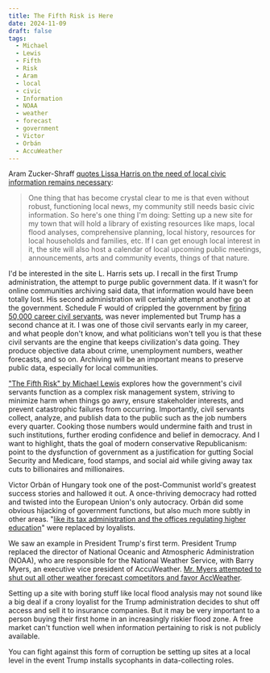 ```yaml
---
title: The Fifth Risk is Here
date: 2024-11-09
draft: false
tags:
  - Michael
  - Lewis
  - Fifth
  - Risk
  - Aram
  - local
  - civic
  - Information
  - NOAA
  - weather
  - forecast
  - government
  - Victor
  - Orbán
  - AccuWeather
---
```

Aram Zucker-Shraff [quotes Lissa Harris on the need of local civic information remains necessary](https://aramzs.xyz/noteworthy/post-election-journalism-needs-to-be-something-different/): 

>One thing that has become crystal clear to me is that even without robust, functioning local news, my community still needs basic civic information. So here's one thing I'm doing: Setting up a new site for my town that will hold a library of existing resources like maps, local flood analyses, comprehensive planning, local history, resources for local households and families, etc. If I can get enough local interest in it, the site will also host a calendar of local upcoming public meetings, announcements, arts and community events, things of that nature.

I'd be interested in the site L. Harris sets up. I recall in the first Trump administration, the attempt to purge public government data. If it wasn't for online communities archiving said data, that information would have been totally lost. His second administration will certainly attempt another go at the government. Schedule F  would of crippled the government by [firing 50,000 career civil servants](https://donmoynihan.substack.com/p/what-mandate-for-leadership-says), was never implemented but Trump has a second chance at it. I was one of those civil servants early in my career, and what people don't know, and what politicians won't tell you is that these civil servants are the engine that keeps civilization's data going. They produce objective data about crime, unemployment numbers, weather forecasts, and so on. Archiving will be an important means to preserve public data, especially for local communities.

["The Fifth Risk" by Michael Lewis](https://bookshop.org/a/9695/9780393357455) explores how the government's civil servants function as a complex risk management system, striving to minimize harm when things go awry, ensure stakeholder interests, and prevent catastrophic failures from occurring. Importantly, civil servants collect, analyze, and publish data to the public such as the job numbers every quarter. Cooking those numbers would undermine faith and trust in such institutions, further eroding confidence and belief in democracy. And I want to highlight, thats the goal of modern conservative Republicanism: point to the dysfunction of government as a justification for gutting Social Security and Medicare, food stamps, and social aid while giving away tax cuts to billionaires and millionaires.

Victor Orbán of Hungary took one of the post-Communist world's greatest success stories and hallowed it out. A once-thriving democracy had rotted and twisted into the European Union's only autocracy. Orbán did some obvious hijacking of government functions, but also much more subtly in other areas. "[like its tax administration and the offices regulating higher education](http://vox.com/policy/381636/trump-2024-democracy-threat-orban-second-term?utm_source=pocket_shared)" were replaced by loyalists.

We saw an example in President Trump's first term.  President Trump replaced the  director of National Oceanic and Atmospheric Administration (NOAA), who are responsible for the National Weather Service,  with Barry Myers, an executive vice president of AccuWeather.  [Mr. Myers attempted to shut out all other weather forecast competitors and favor AccWeather](https://www.theatlantic.com/science/archive/2024/07/noaa-project-2025-weather/678987/).  

Setting up a site with boring stuff like local flood analysis may not sound like a big deal if a crony loyalist for the Trump administration decides to shut off access and sell it to insurance companies. But it may be very important to a person buying their first home in an increasingly riskier flood zone. A free market can't function well when information pertaining to risk is not publicly available.  

You can fight against this form of corruption be setting up sites at a local level in the event Trump installs sycophants in data-collecting roles. 

